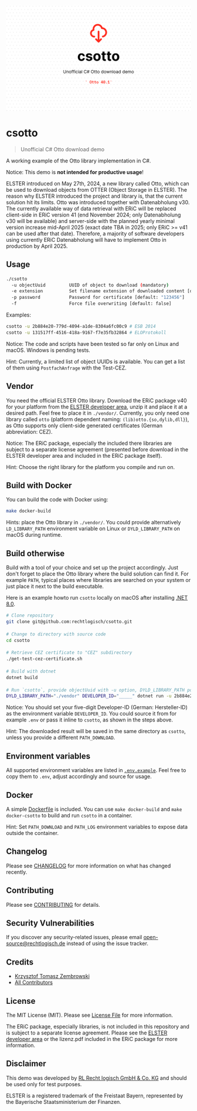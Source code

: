 ![Recht logisch csotto banner image](rechtlogisch-csotto-banner.png)

# csotto

> Unofficial C# Otto download demo

A working example of the Otto library implementation in C#.

Notice: This demo is **not intended for productive usage**!

ELSTER introduced on May 27th, 2024, a new library called Otto, which can be used to download objects from OTTER (Object Storage in ELSTER). The reason why ELSTER introduced the project and library is, that the current solution hit its limits. Otto was introduced together with Datenabholung v30. The currently available way of data retrieval with ERiC will be replaced client-side in ERiC version 41 (end November 2024; only Datenabholung v30 will be available) and server-side with the planned yearly minimal version increase mid-April 2025 (exact date TBA in 2025; only ERiC >= v41 can be used after that date). Therefore, a majority of software developers using currently ERiC Datenabholung will have to implement Otto in production by April 2025.

## Usage

```bash
./csotto
  -u objectUuid         UUID of object to download (mandatory)
  -e extension          Set filename extension of downloaded content [default: "txt"]
  -p password           Password for certificate [default: "123456"]
  -f                    Force file overwriting [default: false]
```

Examples:

```bash
csotto -u 2b884e20-779d-4094-a1de-8304a6fc00c9 # ESB 2014
csotto -u 131517ff-4516-418a-9167-f7e35fb32864 # ELOProtokoll
```

Notice: The code and scripts have been tested so far only on Linux and macOS. Windows is pending tests.

Hint: Currently, a limited list of object UUIDs is available. You can get a list of them using `PostfachAnfrage` with the Test-CEZ.

## Vendor

You need the official ELSTER Otto library. Download the ERiC package v40 for your platform from the [ELSTER developer area](https://www.elster.de/elsterweb/entwickler/infoseite/eric), unzip it and place it at a desired path. Feel free to place it in `./vendor/`. Currently, you only need one library called `otto` (platform dependent naming: `(lib)otto.{so,dylib,dll}`), as Otto supports only client-side generated certificates (German abbreviation: CEZ).

Notice: The ERiC package, especially the included there libraries are subject to a separate license agreement (presented before download in the ELSTER developer area and included in the ERiC package itself).

Hint: Choose the right library for the platform you compile and run on.

## Build with Docker

You can build the code with Docker using:

```bash
make docker-build
```

Hints: place the Otto library in `./vendor/`. You could provide alternatively `LD_LIBRARY_PATH` environment variable on Linux or `DYLD_LIBRARY_PATH` on macOS during runtime.

## Build otherwise

Build with a tool of your choice and set up the project accordingly. Just don't forget to place the Otto library where the build solution can find it. For example `PATH`, typical places where libraries are searched on your system or just place it next to the build executable. 

Here is an example howto run `csotto` locally on macOS after installing [.NET 8.0](https://learn.microsoft.com/en-us/dotnet/core/install/macos).

```bash
# Clone repository
git clone git@github.com:rechtlogisch/csotto.git

# Change to directory with source code
cd csotto

# Retrieve CEZ certificate to "CEZ" subdirectory
./get-test-cez-certificate.sh

# Build with dotnet
dotnet build

# Run `csotto`, provide objectUuid with -u option, DYLD_LIBRARY_PATH pointing to Otto library and your DEVELOPER_ID inline
DYLD_LIBRARY_PATH="./vendor" DEVELOPER_ID="_____" dotnet run -u 2b884e20-779d-4094-a1de-8304a6fc00c9
```

Notice: You should set your five-digit Developer-ID (German: Hersteller-ID) as the environment variable `DEVELOPER_ID`. You could source it from for example `.env` or pass it inline to `csotto`, as shown in the steps above.

Hint: The downloaded result will be saved in the same directory as `csotto`, unless you provide a different `PATH_DOWNLOAD`.

## Environment variables

All supported environment variables are listed in [`.env.example`](.env.example). Feel free to copy them to `.env`, adjust accordingly and source for usage.

## Docker

A simple [Dockerfile](Dockerfile) is included. You can use `make docker-build` and `make docker-csotto` to build and run `csotto` in a container.

Hint: Set `PATH_DOWNLOAD` and `PATH_LOG` environment variables to expose data outside the container.

## Changelog

Please see [CHANGELOG](CHANGELOG.md) for more information on what has changed recently.

## Contributing

Please see [CONTRIBUTING](https://github.com/rechtlogisch/.github/blob/main/CONTRIBUTING.md) for details.

## Security Vulnerabilities

If you discover any security-related issues, please email open-source@rechtlogisch.de instead of using the issue tracker.

## Credits

- [Krzysztof Tomasz Zembrowski](https://github.com/rechtlogisch)
- [All Contributors](../../contributors)

## License

The MIT License (MIT). Please see [License File](LICENSE.md) for more information.

The ERiC package, especially libraries, is not included in this repository and is subject to a separate license agreement. Please see the [ELSTER developer area](https://www.elster.de/elsterweb/entwickler/infoseite/eric) or the lizenz.pdf included in the ERiC package for more information.

## Disclaimer

This demo was developed by [RL Recht logisch GmbH & Co. KG](https://rechtlogisch.de/impressum/) and should be used only for test purposes.

ELSTER is a registered trademark of the Freistaat Bayern, represented by the Bayerische Staatsministerium der Finanzen.
